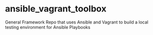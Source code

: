 # ansible_vagrant_toolbox
General Framework Repo that uses Ansible and Vagrant to build a local testing environment for Ansible Playbooks 
